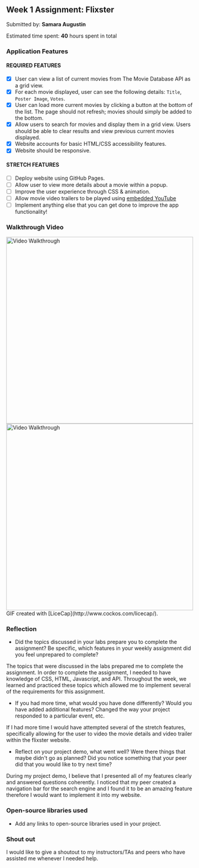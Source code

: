 ## Week 1 Assignment: Flixster

Submitted by: **Samara Augustin**

Estimated time spent: **40** hours spent in total

### Application Features

#### REQUIRED FEATURES

- [X] User can view a list of current movies from The Movie Database API as a grid view.
- [X] For each movie displayed, user can see the following details: `Title`, `Poster Image`, `Votes`.
- [X] User can load more current movies by clicking a button at the bottom of the list. The page should not refresh; movies should simply be added to the bottom.
- [X] Allow users to search for movies and display them in a grid view. Users should be able to clear results and view previous current movies displayed.
- [X] Website accounts for basic HTML/CSS accessibility features.
- [X] Website should be responsive.

#### STRETCH FEATURES

- [ ] Deploy website using GitHub Pages. 
- [ ] Allow user to view more details about a movie within a popup.
- [ ] Improve the user experience through CSS & animation.
- [ ] Allow movie video trailers to be played using [embedded YouTube](https://support.google.com/youtube/answer/171780?hl=en)
- [ ] Implement anything else that you can get done to improve the app functionality!

### Walkthrough Video


<img src='https://github.com/samaraaugust/FlixsterIntern_CodePath/blob/main/FlixsterInternCodePath.gif' title='Video Walkthrough' width='500'/>
<img src='https://github.com/samaraaugust/FlixsterIntern_CodePath/blob/main/FlixsterInternCodePathSize2.gif' title='Video Walkthrough' width='500'/>
GIF created with [LiceCap](http://www.cockos.com/licecap/).

### Reflection

* Did the topics discussed in your labs prepare you to complete the assignment? Be specific, which features in your weekly assignment did you feel unprepared to complete?

The topics that were discussed in the labs prepared me to complete the assignment. In order to complete the assignment, I needed to have knowledge of CSS, HTML, Javascript, and API. Throughout the week, we learned and practiced these topics which allowed me to implement several of the requirements for this assignment.

* If you had more time, what would you have done differently? Would you have added additional features? Changed the way your project responded to a particular event, etc.
  
If I had more time I would have attempted several of the stretch features, specifically allowing for the user to video the movie details and video trailer within the flixster website.

* Reflect on your project demo, what went well? Were there things that maybe didn't go as planned? Did you notice something that your peer did that you would like to try next time?

During my project demo, I believe that I presented all of my features clearly and answered questions coherently. I noticed that my peer created a navigation bar for the search engine and I found it to be an amazing feature therefore I would want to implement it into my website.

### Open-source libraries used

- Add any links to open-source libraries used in your project.

### Shout out

I would like to give a shoutout to my instructors/TAs and peers who have assisted me whenever I needed help.
